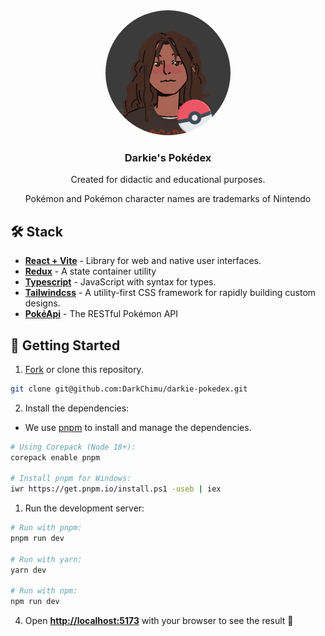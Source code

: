 <div align="center">
<img src="public/pokeme.png" height="200px" width="auto" style='border-radius: 50%'/> 
<h3>
 Darkie's Pokédex
</h3>
<p>Created for didactic and educational purposes.</p>
<span>Pokémon and Pokémon character names are trademarks of Nintendo</span>
</div>

## 🛠️ Stack

- [**React + Vite**](https://vitejs.dev/) - Library for web and native user interfaces.
- [**Redux**](https://redux.js.org) - A state container utility
- [**Typescript**](https://www.typescriptlang.org/) - JavaScript with syntax for types.
- [**Tailwindcss**](https://tailwindcss.com/) - A utility-first CSS framework for rapidly building custom designs.
- [**PokéApi**](https://pokeapi.co) - The RESTful Pokémon API

## 🚀 Getting Started

1. [Fork](https://github.com/DarkChimu/darkie-pokedex/fork) or clone this repository.

```bash
git clone git@github.com:DarkChimu/darkie-pokedex.git
```

2. Install the dependencies:

- We use [pnpm](https://pnpm.io) to install and manage the dependencies.

```bash
# Using Corepack (Node 18+):
corepack enable pnpm

# Install pnpm for Windows:
iwr https://get.pnpm.io/install.ps1 -useb | iex

```



1. Run the development server:

```bash
# Run with pnpm:
pnpm run dev

# Run with yarn:
yarn dev

# Run with npm:
npm run dev

```

4. Open [**http://localhost:5173**](http://localhost:5173/) with your browser to see the result 🚀